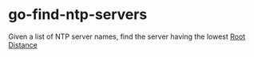 # go-find-ntp-servers

Given a list of NTP server names, find the server having the lowest [Root Distance](https://datatracker.ietf.org/doc/html/rfc5905#appendix-A.5.5.2)

